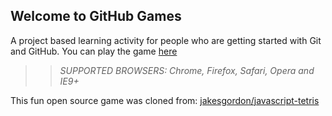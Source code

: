 ## Welcome to GitHub Games 

A project based learning activity for people who are getting started with Git and GitHub.
You can play the game [here](https://tracywuhuan.github.io/github-games/)
>> _*SUPPORTED BROWSERS*: Chrome, Firefox, Safari, Opera and IE9+_

This fun open source game was cloned from: [jakesgordon/javascript-tetris](https://github.com/jakesgordon/javascript-tetris)

